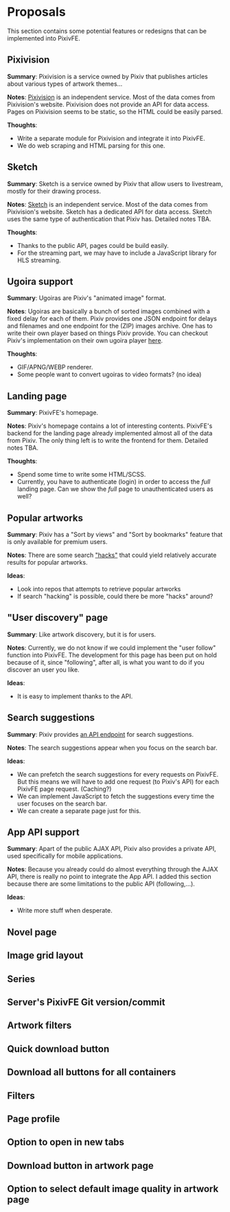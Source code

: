 # Proposals

This section contains some potential features or redesigns that can be implemented into PixivFE.

## Pixivision
**Summary**: Pixivision is a service owned by Pixiv that publishes articles about various types of artwork themes...

**Notes**: [Pixivision](https://www.pixivision.net/en/) is an independent service. Most of the data comes from Pixivision's website.
Pixivision does not provide an API for data access. Pages on Pixivision seems to be static, so the HTML could be easily parsed.

**Thoughts**:
- Write a separate module for Pixivision and integrate it into PixivFE.
- We do web scraping and HTML parsing for this one.

## Sketch

**Summary**: Sketch is a service owned by Pixiv that allow users to livestream, mostly for their drawing process.

**Notes**: [Sketch](https://sketch.pixiv.net/) is an independent service. Most of the data comes from Pixivision's website.
Sketch has a dedicated API for data access. Sketch uses the same type of authentication that Pixiv has.
Detailed notes TBA.

**Thoughts**:
- Thanks to the public API, pages could be build easily.
- For the streaming part, we may have to include a JavaScript library for HLS streaming.

## Ugoira support

**Summary**: Ugoiras are Pixiv's "animated image" format.

**Notes**: Ugoiras are basically a bunch of sorted images combined with a fixed delay for each of them. Pixiv provides one JSON endpoint for delays and filenames
and one endpoint for the (ZIP) images archive.
One has to write their own player based on things Pixiv provide.
You can checkout Pixiv's implementation on their own ugoira player [here](https://github.com/pixiv/zip_player).

**Thoughts**:
- GIF/APNG/WEBP renderer.
- Some people want to convert ugoiras to video formats? (no idea)

## Landing page

**Summary**: PixivFE's homepage.

**Notes**: Pixiv's homepage contains a lot of interesting contents.
PixivFE's backend for the landing page already implemented almost all of the data from Pixiv.
The only thing left is to write the frontend for them. Detailed notes TBA.

**Thoughts**:
- Spend some time to write some HTML/SCSS.
- Currently, you have to authenticate (login) in order to access the *full* landing page. Can we show the *full* page to unauthenticated users as well?

## Popular artworks

**Summary**: Pixiv has a "Sort by views" and "Sort by bookmarks" feature that is only available for premium users.

**Notes**: There are some search ["hacks"](https://github.com/kokseen1/Mashiro/) that could yield relatively accurate results for popular artworks.

**Ideas**:
- Look into repos that attempts to retrieve popular artworks
- If search "hacking" is possible, could there be more "hacks" around?

## "User discovery" page

**Summary**: Like artwork discovery, but it is for users.

**Notes**: Currently, we do not know if we could implement the "user follow" function into PixivFE.
The development for this page has been put on hold because of it, since "following", after all, is what you want to do if you discover an user you like.

**Ideas**:
- It is easy to implement thanks to the API.

## Search suggestions

**Summary**: Pixiv provides [an API endpoint](https://www.pixiv.net/ajax/search/suggestion?mode=all&lang=en) for search suggestions.

**Notes**: The search suggestions appear when you focus on the search bar.

**Ideas**:
- We can prefetch the search suggestions for every requests on PixivFE. But this means we will have to add one request (to Pixiv's API) for each PixivFE page request. (Caching?)
- We can implement JavaScript to fetch the suggestions every time the user focuses on the search bar.
- We can create a separate page just for this.

## App API support

**Summary**: Apart of the public AJAX API, Pixiv also provides a private API, used specifically for mobile applications.

**Notes**: Because you already could do almost everything through the AJAX API, there is really no point to integrate the App API.
I added this section because there are some limitations to the public API (following,...).

**Ideas**:
- Write more stuff when desperate.

## Novel page
## Image grid layout
## Series
## Server's PixivFE Git version/commit
## Artwork filters
## Quick download button
## Download all buttons for all containers
## Filters
## Page profile
## Option to open in new tabs
## Download button in artwork page
## Option to select default image quality in artwork page
